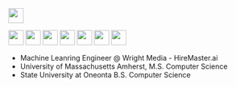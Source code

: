 
<img src = 'https://github.com/MarikIshtar007/MarikIshtar007/blob/master/images/python2.png' width='30'/> 

<img src = 'https://github.com/MarikIshtar007/MarikIshtar007/blob/master/images/cpp.svg' width='30'/> <img src = 'https://github.com/MarikIshtar007/MarikIshtar007/blob/master/images/js.svg' height='30'/>   <img src = 'https://github.com/MarikIshtar007/MarikIshtar007/blob/master/images/java.svg' width='30'/>  <img src='https://github.com/MarikIshtar007/MarikIshtar007/blob/master/images/html.svg' width='30'/>  <img src = 'https://github.com/MarikIshtar007/MarikIshtar007/blob/master/images/css.svg' width='30'/>  <img src = 'https://github.com/MarikIshtar007/MarikIshtar007/blob/master/images/kotlin.svg' width='30'/> <img src = 'https://github.com/MarikIshtar007/MarikIshtar007/blob/master/images/c-original.svg' width='30'/> 

* Machine Leanring Engineer @ Wright Media - HireMaster.ai
* University of Massachusetts Amherst, M.S. Computer Science
* State University at Oneonta B.S. Computer Science
